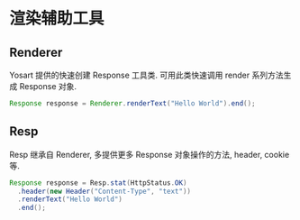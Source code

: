 
# 渲染辅助工具

## Renderer

Yosart 提供的快速创建 Response 工具类. 可用此类快速调用 render 系列方法生成 Response 对象.

```java
Response response = Renderer.renderText("Hello World").end();
```


## Resp

Resp 继承自 Renderer, 多提供更多 Response 对象操作的方法, header, cookie 等.

```java
Response response = Resp.stat(HttpStatus.OK)
  .header(new Header("Content-Type", "text"))
  .renderText("Hello World")
  .end();
```

